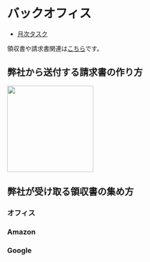 # バックオフィス

* [月次タスク](月次タスク.md)

領収書や請求書関連は[こちら](https://drive.google.com/drive/u/0/folders/1vqRx_ySXupmwdtV8t9GTXnJP4-og6snd)です。

## 弊社から送付する請求書の作り方

<img src=(https://user-images.githubusercontent.com/111719338/185885694-c18c18d6-5f40-4e58-9268-b1ca2a717275.jpg) width=200px>


## 弊社が受け取る領収書の集め方

### オフィス

### Amazon

### Google 

